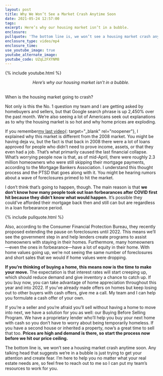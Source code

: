 ```yaml
---
layout: post
title: Why We Won’t See a Market Crash Anytime Soon
date: 2021-05-24 12:57:00
tags:
excerpt: Here’s why our housing market isn’t in a bubble.
enclosure:
pullquote: 'The bottom line is, we won’t see a housing market crash anytime soon.'
enclosure_type: video/mp4
enclosure_time:
use_youtube_image: true
youtube_alternate_image:
youtube_code: UZqL2FXYNM8
---
```

{% include youtube.html %}

<center><em>Here&rsquo;s why our housing market isn&rsquo;t in a bubble.&nbsp;</em></center>

<center>&nbsp;</center>

When is the housing market going to crash?

Not only is this the No. 1 question my team and I are getting asked by homebuyers and sellers, but that Google search phrase is up 2,450% over the past month. We’re also seeing a lot of Americans seek out explanations as to why the housing market is so hot and why home prices are exploding.&nbsp;

If you remember[my last video](https://tghtblog.com/why-our-current-market-is-much-different-from-2008.html){: target="_blank" rel="noopener"}, I explained why this market is different from the 2008 market. You might be having deja vu, but the fact is that back in 2008 there were a lot of loans approved for people who didn’t need to prove income, assets, or that they even had a job. That’s what primarily caused the last financial collapse. What’s worrying people now is that, as of mid-April, there were roughly 2.3 million homeowners who were still skipping their mortgage payments, according to the Mortgage Bankers Association. I understand this thought process and the PTSD that goes along with it. You might be hearing rumors about a wave of foreclosures primed to hit the market.&nbsp;

I don’t think that’s going to happen, though. The main reason is that **we don’t know how many people took out loan forbearances after COVID first hit because they didn’t know what would happen.** It’s possible they could’ve afforded their mortgage back then and still can but are regardless in a loan forbearance period.&nbsp;

{% include pullquote.html %}

Also, according to the Consumer Financial Protection Bureau, they recently proposed extending the pause on foreclosures until 2022. This means we’ll see the government step in and help lenders create programs to assist homeowners with staying in their homes. Furthermore, many homeowners—even the ones in forbearance—have a lot of equity in their home. With home values going up, we’re not seeing the same number of foreclosures and short sales that we would if home values were dropping.&nbsp;

**If you’re thinking of buying a home, this means now is the time to make your move.** The expectation is that interest rates will start creeping up, which should reduce demand and give inventory a chance to catch up. If you buy now, you can take advantage of home appreciation throughout this year and into 2022. If you’ve already made offers on homes but keep losing out to other buyers with cash offers, give me a call. My team and I can help you formulate a cash offer of your own.&nbsp;

If you’re a seller and you’re afraid you’ll sell without having a home to move into next, we have a solution for you as well: our Buying Before Selling Program. We have a proprietary lender who’ll help you buy your next home with cash so you don’t have to worry about being temporarily homeless. If you have a second house or inherited a property, now’s a great time to sell that too. **Prices are high and demand is there, so start the process now before we hit our price ceiling.**&nbsp;

The bottom line is, we won’t see a housing market crash anytime soon. Any talking head that suggests we’re in a bubble is just trying to get your attention and create fear. I’m here to help you no matter what your real estate needs are, so feel free to reach out to me so I can put my team’s resources to work for you.

&nbsp;

